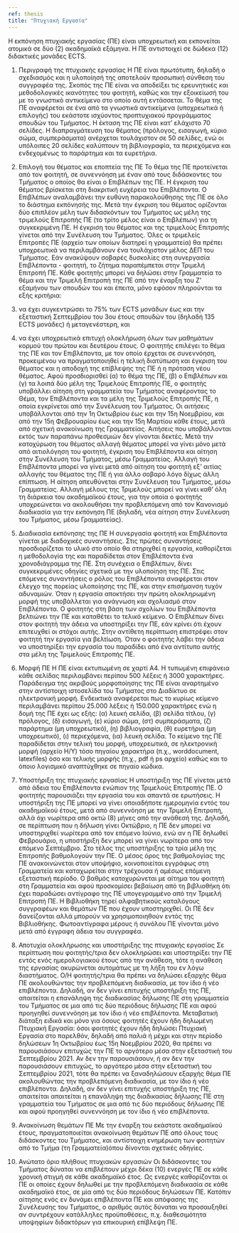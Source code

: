 ```yaml
---
ref: thesis
title: "Πτυχιακή Εργασία"
--- 
```

Η εκπόνηση πτυχιακής εργασίας (ΠΕ) είναι υποχρεωτική και εκπονείται ατομικά σε δύο (2) ακαδημαϊκά εξάμηνα. Η ΠΕ αντιστοιχεί σε δώδεκα (12) διδακτικές μονάδες ECTS.

1. Περιγραφή της πτυχιακής εργασίας
Η ΠΕ είναι πρωτότυπη, δηλαδή ο σχεδιασμός και η υλοποίησή της αποτελούν προσωπική σύνθεση του συγγραφέα της. Σκοπός της ΠΕ είναι να αποδείξει τις ερευνητικές και μεθοδολογικές ικανότητες του φοιτητή, καθώς και την εξοικείωσή του με το γνωστικό αντικείμενο στο οποίο αυτή εντάσσεται. Το θέμα της ΠΕ αναφέρεται σε ένα από τα γνωστικά αντικείμενα (υποχρεωτικά ή επιλογής) του εκάστοτε ισχύοντος προπτυχιακού προγράμματος σπουδών του Τμήματος. Η έκταση της ΠΕ είναι κατ’ ελάχιστο 70 σελίδες. Η διαπραγμάτευση του θέματος (πρόλογος, εισαγωγή, κύριο σώμα, συμπεράσματα) ανέρχεται τουλάχιστον σε 50 σελίδες, ενώ οι υπόλοιπες 20 σελίδες καλύπτουν τη βιβλιογραφία, τα περιεχόμενα και ενδεχομένως το παράρτημα και τα ευρετήρια.

2. Επιλογή του θέματος και εποπτεία της ΠΕ
Το θέμα της ΠΕ προτείνεται από τον φοιτητή, σε συνεννόηση με έναν από τους διδάσκοντες του Τμήματος ο οποίος θα είναι ο Επιβλέπων της ΠΕ. Η έγκριση του θέματος βρίσκεται στη διακριτική ευχέρεια του Επιβλέποντα. Ο Επιβλέπων αναλαμβάνει την ευθύνη παρακολούθησης της ΠΕ σε όλο το διάστημα εκπόνησής της. Μετά την έγκριση του θέματος ορίζονται δύο επιπλέον μέλη των διδασκόντων του Τμήματος ως μέλη της τριμελούς Επιτροπής ΠΕ (το τρίτο μέλος είναι ο Επιβλέπων) για τη συγκεκριμένη ΠΕ. Η έγκριση του θέματος και της τριμελούς Επιτροπής γίνεται από την Συνέλευση του Τμήματος. Όλες οι τριμελείς Επιτροπές ΠΕ (αρχείο των οποίων διατηρεί η γραμματεία) θα πρέπει υποχρεωτικά να περιλαμβάνουν ένα τουλάχιστον μέλος ΔΕΠ του Τμήματος. Εάν ανακύψουν σοβαρές δυσκολίες στη συνεργασία Επιβλέποντα - φοιτητή, το ζήτημα παραπέμπεται στην Τριμελή Επιτροπή ΠΕ.
Κάθε φοιτητής μπορεί να δηλώσει στην Γραμματεία το θέμα και την Τριμελή Επιτροπή της ΠΕ από την έναρξη του Ζ' εξαμήνου των σπουδών του και έπειτα, μόνο εφόσον πληρούνται τα εξής κριτήρια:
1. να έχει συγκεντρώσει το 75% των ECTS μονάδων έως και την εξεταστική Σεπτεμβρίου του 3ου έτους σπουδών του (δηλαδή 135 ECTS μονάδες) ή μεταγενέστερη, και
2. να έχει υποχρεωτικά επιτυχή ολοκλήρωση όλων των μαθημάτων κορμού του πρώτου και δευτέρου έτους.
Ο φοιτητής επιλέγει το θέμα της ΠΕ και τον Επιβλέποντα, με τον οποίο έρχεται σε συνεννόηση, προκειμένου να πραγματοποιηθεί η τελική διατύπωση και έγκριση του θέματος και η αποδοχή της επίβλεψης της ΠΕ ή η πρόταση νέου θέματος. Αφού προσδιορισθεί (α) το θέμα της ΠΕ, (β) ο Επιβλέπων και (γ) τα λοιπά δύο μέλη της Τριμελούς Επιτροπής ΠΕ, ο φοιτητής υποβάλλει αίτηση στη γραμματεία του Τμήματος αναφέροντας το Θέμα, τον Επιβλέποντα και τα μέλη της Τριμελούς Επιτροπής ΠΕ, η οποία εγκρίνεται από την Συνέλευση του Τμήματος. Οι αιτήσεις υποβάλλονται από την 1η Οκτωβρίου έως και την 15η Νοεμβρίου, και από την 15η Φεβρουαρίου έως και την 15η Μαρτίου κάθε έτους, μετά από σχετική ανακοίνωση της Γραμματείας. Αιτήσεις που υποβάλλονται εκτός των παραπάνω προθεσμιών δεν γίνονται δεκτές.
Μετά την κατοχύρωση του θέματος αλλαγή θέματος μπορεί να γίνει μόνο μετά από αιτιολόγηση του φοιτητή, έγκριση του Επιβλέποντα και αίτηση στην Συνέλευση του Τμήματος, μέσω Γραμματείας. Αλλαγή του Επιβλέποντα μπορεί να γίνει μετά από αίτηση του φοιτητή εξ’ αιτίας αλλαγής του θέματος της ΠΕ ή για άλλο σοβαρό λόγο δίχως άλλη επίπτωση. Η αίτηση απευθύνεται στην Συνέλευση του Τμήματος, μέσω Γραμματείας. Αλλαγή μέλους της Τριμελούς μπορεί να γίνει καθ’ όλη τη διάρκεια του ακαδημαϊκού έτους, για την οποία ο φοιτητής υποχρεώνεται να ακολουθήσει την προβλεπόμενη από τον Κανονισμό διαδικασία για την εκπόνηση ΠΕ (δηλαδή, νέα αίτηση στην Συνέλευση του Τμήματος, μέσω Γραμματείας).

3. Διαδικασία εκπόνησης της ΠΕ
Η συνεργασία φοιτητή και Επιβλέποντα γίνεται με διαδοχικές συναντήσεις. Στις πρώτες συναντήσεις προσδιορίζεται το υλικό στο οποίο θα στηριχθεί η εργασία, καθορίζεται η μεθοδολογία της και παραδίδεται στον Επιβλέποντα ένα χρονοδιάγραμμα της ΠΕ.
Στη συνέχεια ο Επιβλέπων, δίνει συγκεκριμένες οδηγίες σχετικά με την υλοποίηση της ΠΕ. Στις επόμενες συναντήσεις ο ρόλος του Επιβλέποντα αναφέρεται στον έλεγχο της πορείας υλοποίησης της ΠΕ, και στην επισήμανση τυχόν αδυναμιών. Όταν η εργασία αποκτήσει την πρώτη ολοκληρωμένη μορφή της υποβάλλεται για ανάγνωση και σχολιασμό στον Επιβλέποντα. Ο φοιτητής στη βάση των σχολίων του Επιβλέποντα βελτιώνει την ΠΕ και καταθέτει το τελικό κείμενο.
Ο Επιβλέπων δίνει στον φοιτητή την άδεια να υποστηρίξει την ΠΕ, εάν κρίνει ότι έχουν επιτευχθεί οι στόχοι αυτής. Στην αντίθετη περίπτωση επιστρέφει στον φοιτητή την εργασία για βελτίωση. Όταν ο φοιτητής λάβει την άδεια να υποστηρίξει την εργασία του παραδίδει από ένα αντίτυπο αυτής στα μέλη της Τριμελούς Επιτροπής ΠΕ.

4. Μορφή ΠΕ
Η ΠΕ είναι εκτυπωμένη σε χαρτί Α4. Η τυπωμένη επιφάνεια κάθε σελίδας περιλαμβάνει περίπου 500 λέξεις ή 3000 χαρακτήρες. Παράδειγμα της ακριβούς μορφοποίησης της ΠΕ είναι αναρτημένο στην αντίστοιχη ιστοσελίδα του Τμήματος στο Διαδίκτυο σε ηλεκτρονική μορφή. Ενδεικτικά αναφέρεται πως το κυρίως κείμενο περιλαμβάνει περίπου 25.000 λέξεις ή 150.000 χαρακτήρες ενώ η δομή της ΠΕ έχει ως εξής: (α) λευκή σελίδα, (β) σελίδα τίτλου, (γ) πρόλογος, (δ) εισαγωγή, (ε) κύριο σώμα, (στ) συμπεράσματα, (ζ) παράρτημα (μη υποχρεωτικό), (η) βιβλιογραφία, (θ) ευρετήρια (μη υποχρεωτικό), (ι) περιεχόμενα, (ια) λευκή σελίδα. Το κείμενο της ΠΕ παραδίδεται στην τελική του μορφή, υποχρεωτικά, σε ηλεκτρονική μορφή (αρχείο Η/Υ) τόσο πηγαίου χαρακτήρα (π.χ., worddocument, latexfiles) όσο και τελικής μορφής (π.χ., pdf ή ps αρχείο) καθώς και το όποιο λογισμικό αναπτύχθηκε σε πηγαίο κώδικα.


5. Υποστήριξη της πτυχιακής εργασίας
Η υποστήριξη της ΠΕ γίνεται μετά από άδεια του Επιβλέποντα ενώπιον της Τριμελούς Επιτροπής ΠΕ.
Ο φοιτητής παρουσιάζει την εργασία του και απαντά σε ερωτήσεις. Η υποστήριξη της ΠΕ μπορεί να γίνει οποιαδήποτε ημερομηνία εντός του ακαδημαϊκού έτους, μετά από συνεννόηση με την Τριμελή Επιτροπή, αλλά όχι νωρίτερα από οκτώ (8) μήνες από την ανάθεσή της. Δηλαδή, σε περίπτωση που η δήλωση γίνει Οκτώβριο, η ΠΕ δεν μπορεί να υποστηριχθεί νωρίτερα από τον επόμενο Ιούνιο, ενώ αν η ΠΕ δηλωθεί Φεβρουάριο, η υποστήριξη δεν μπορεί να γίνει νωρίτερα από τον επόμενο Σεπτέμβριο. Στο τέλος της υποστήριξης τα τρία μέλη της Επιτροπής βαθμολογούν την ΠΕ. Ο μέσος όρος της βαθμολογίας της ΠΕ ανακοινώνεται στον υποψήφιο, κοινοποιείται εγγράφως στη Γραμματεία και καταχωρείται στην τρέχουσα ή αμέσως επόμενη εξεταστική περίοδο. Ο βαθμός κατοχυρώνεται με αίτημα του φοιτητή στη Γραμματεία και αφού προσκομίσει βεβαίωση από τη βιβλιοθήκη ότι έχει παραδώσει αντίγραφο της ΠΕ υπογεγραμμένο από την Τριμελή Επιτροπή ΠΕ.
Η Βιβλιοθήκη τηρεί αλφαβητικούς καταλόγους συγγραφέων και θεμάτων ΠΕ που έχουν υποστηριχθεί. Οι ΠΕ δεν δανείζονται αλλά μπορούν να χρησιμοποιηθούν εντός της Βιβλιοθήκης. Φωτοαντίγραφα μέρους ή συνόλου ΠΕ γίνονται μόνο μετά από έγγραφη άδεια του συγγραφέα.

6. Αποτυχία ολοκλήρωσης και υποστήριξης της πτυχιακής εργασίας
Σε περίπτωση που φοιτητής/τρια δεν ολοκληρώσει και υποστηρίξει την ΠΕ εντός ενός ημερολογιακού έτους από την ανάθεση, τότε η ανάθεση της εργασίας ακυρώνεται αυτομάτως με τη λήξη του εν λόγω διαστήματος. Ο/Η φοιτητής/τρια θα πρέπει να δηλώσει εξαρχής θέμα ΠΕ ακολουθώντας την προβλεπόμενη διαδικασία, με τον ίδιο ή νέο επιβλέποντα. Δηλαδή, αν δεν γίνει επιτυχής υποστήριξη της ΠΕ, απαιτείται η επανάληψη της διαδικασίας δήλωσης ΠΕ στη γραμματεία του Τμήματος σε μια από τις δύο περιόδους δήλωσης ΠΕ και αφού προηγηθεί συνεννόηση με τον ίδιο ή νέο επιβλέποντα.
Μεταβατική διάταξη ειδικά και μόνο για όσους φοιτητές έχουν ήδη δηλωμένη Πτυχιακή Εργασία:
όσοι φοιτητές έχουν ήδη δηλώσει Πτυχιακή Εργασία στο παρελθόν, δηλαδή από παλιά ή μέχρι και στην περίοδο δηλώσεων 1η Οκτωβρίου έως 15η Νοεμβρίου 2020, θα πρέπει να παρουσιάσουν επιτυχώς την ΠΕ το αργότερο μέσα στην εξεταστική του Σεπτεμβρίου 2021. Αν δεν την παρουσιάσουν, ή αν δεν την παρουσιάσουν επιτυχώς, το αργότερο μέσα στην εξεταστική του Σεπτεμβρίου 2021, τότε θα πρέπει να ξαναδηλώσουν εξαρχής θέμα ΠΕ ακολουθώντας την προβλεπόμενη διαδικασία, με τον ίδιο ή νέο επιβλέποντα. Δηλαδή, αν δεν γίνει επιτυχής υποστήριξη της ΠΕ, απαιτείται απαιτείται η επανάληψη της διαδικασίας δήλωσης ΠΕ στη γραμματεία του Τμήματος σε μια από τις δύο περιόδους δήλωσης ΠΕ και αφού προηγηθεί συνεννόηση με τον ίδιο ή νέο επιβλέποντα.

7. Ανακοίνωση θεμάτων ΠΕ
Με την έναρξη του εκάστοτε ακαδημαϊκού έτους, πραγματοποιείται ανακοίνωση θεμάτων ΠΕ από όλους τους διδάσκοντες του Τμήματος, και αντίστοιχη ενημέρωση των φοιτητών από το Τμήμα (τη Γραμματεία)όπου δίνονται σχετικές οδηγίες.

8. Ανώτατο όριο πλήθους πτυχιακών εργασιών
Οι διδάσκοντες του Τμήματος δύναται να επιβλέπουν μέχρι δέκα (10) ενεργές ΠΕ σε κάθε χρονική στιγμή σε κάθε ακαδημαϊκό έτος. Ως ενεργές καθορίζονται οι ΠΕ οι οποίες έχουν δηλωθεί με την προβλεπόμενη διαδικασία σε κάθε ακαδημαϊκό έτος, σε μία από τις δύο περιόδους δηλώσεων ΠΕ. Κατόπιν αίτησης ενός εν δυνάμει επιβλέποντα ΠΕ και απόφασης της Συνέλευσης του Τμήματος, ο αριθμός αυτός δύναται να προσαυξηθεί αν συντρέχουν κατάλληλες προϋποθέσεις, π.χ. διαθεσιμότητα υποψηφίων διδακτόρων για επικουρική επίβλεψη ΠΕ.
